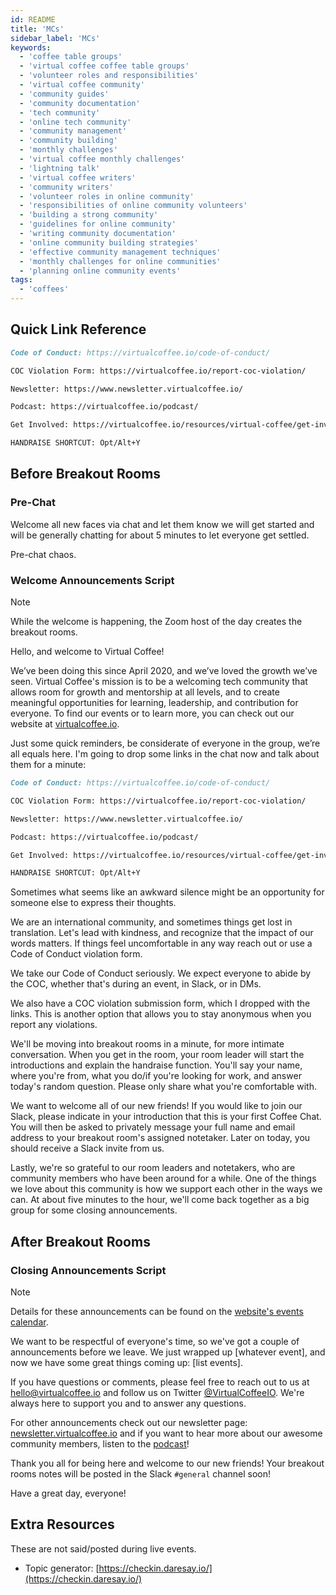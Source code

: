 ```yaml
---
id: README
title: 'MCs'
sidebar_label: 'MCs'
keywords:
  - 'coffee table groups'
  - 'virtual coffee coffee table groups'
  - 'volunteer roles and responsibilities'
  - 'virtual coffee community'
  - 'community guides'
  - 'community documentation'
  - 'tech community'
  - 'online tech community'
  - 'community management'
  - 'community building'
  - 'monthly challenges'
  - 'virtual coffee monthly challenges'
  - 'lightning talk'
  - 'virtual coffee writers'
  - 'community writers'
  - 'volunteer roles in online community'
  - 'responsibilities of online community volunteers'
  - 'building a strong community'
  - 'guidelines for online community'
  - 'writing community documentation'
  - 'online community building strategies'
  - 'effective community management techniques'
  - 'monthly challenges for online communities'
  - 'planning online community events'
tags:
  - 'coffees'
---
```


## Quick Link Reference

```md
Code of Conduct: https://virtualcoffee.io/code-of-conduct/

COC Violation Form: https://virtualcoffee.io/report-coc-violation/

Newsletter: https://www.newsletter.virtualcoffee.io/

Podcast: https://virtualcoffee.io/podcast/

Get Involved: https://virtualcoffee.io/resources/virtual-coffee/get-involved

HANDRAISE SHORTCUT: Opt/Alt+Y
```

## Before Breakout Rooms

### Pre-Chat

Welcome all new faces via chat and let them know we will get started and will be generally chatting for about 5 minutes to let everyone get settled.

Pre-chat chaos.

### Welcome Announcements Script

> [!NOTE]
> While the welcome is happening, the Zoom host of the day creates the breakout rooms.

Hello, and welcome to Virtual Coffee!

We’ve been doing this since April 2020, and we’ve loved the growth we’ve seen. Virtual Coffee's mission is to be a welcoming tech community that allows room for growth and mentorship at all levels, and to create meaningful opportunities for learning, leadership, and contribution for everyone. To find our events or to learn more, you can check out our website at [virtualcoffee.io](https://virtualcoffee.io/).

Just some quick reminders, be considerate of everyone in the group, we’re all equals here. I'm going to drop some links in the chat now and talk about them for a minute:

```md
Code of Conduct: https://virtualcoffee.io/code-of-conduct/

COC Violation Form: https://virtualcoffee.io/report-coc-violation/

Newsletter: https://www.newsletter.virtualcoffee.io/

Podcast: https://virtualcoffee.io/podcast/

Get Involved: https://virtualcoffee.io/resources/virtual-coffee/get-involved

HANDRAISE SHORTCUT: Opt/Alt+Y
```

Sometimes what seems like an awkward silence might be an opportunity for someone else to express their thoughts.

We are an international community, and sometimes things get lost in translation. Let's lead with kindness, and recognize that the impact of our words matters. If things feel uncomfortable in any way reach out or use a Code of Conduct violation form.

We take our Code of Conduct seriously. We expect everyone to abide by the COC, whether that's during an event, in Slack, or in DMs.

We also have a COC violation submission form, which I dropped with the links. This is another option that allows you to stay anonymous when you report any violations.

We'll be moving into breakout rooms in a minute, for more intimate conversation. When you get in the room, your room leader will start the introductions and explain the handraise function. You'll say your name, where you're from, what you do/if you're looking for work, and answer today's random question. Please only share what you're comfortable with.

We want to welcome all of our new friends! If you would like to join our Slack, please indicate in your introduction that this is your first Coffee Chat. You will then be asked to privately message your full name and email address to your breakout room's assigned notetaker. Later on today, you should receive a Slack invite from us.

Lastly, we're so grateful to our room leaders and notetakers, who are community members who have been around for a while. One of the things we love about this community is how we support each other in the ways we can. At about five minutes to the hour, we'll come back together as a big group for some closing announcements.

## After Breakout Rooms

### Closing Announcements Script

> [!NOTE]
> Details for these announcements can be found on the [website's events calendar](https://virtualcoffee.io/events).

We want to be respectful of everyone's time, so we've got a couple of announcements before we leave. We just wrapped up [whatever event], and now we have some great things coming up: [list events].

If you have questions or comments, please feel free to reach out to us at <hello@virtualcoffee.io> and follow us on Twitter [@VirtualCoffeeIO](https://x.com/VirtualCoffeeIO). We're always here to support you and to answer any questions.

For other announcements check out our newsletter page: [newsletter.virtualcoffee.io](https://www.newsletter.virtualcoffee.io/) and if you want to hear more about our awesome community members, listen to the [podcast](https://virtualcoffee.io/podcast)!

Thank you all for being here and welcome to our new friends! Your breakout rooms notes will be posted in the Slack `#general` channel soon!

Have a great day, everyone!

## Extra Resources

These are not said/posted during live events.

- Topic generator: [https://checkin.daresay.io/](https://checkin.daresay.io/)
